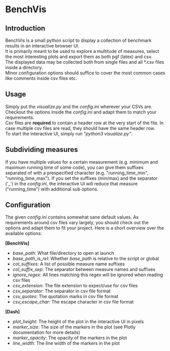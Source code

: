 # BenchVis

## Introduction
BenchVis is a small python script to display a collection of benchmark results in an interactive browser UI.  
It is primarily meant to be used to explore a multitude of measures, select the most interesting plots and export them as both pgf (latex) and csv.  
The displayed data may be collected both from single files and all *.csv files inside a directory.  
Minor configuration options should suffice to cover the most common cases like comments inside csv files etc.

## Usage
Simply put the *visualize.py* and the *config.ini* wherever your CSVs are. Checkout the options inside the *config.ini* and adapt them to match your requirements.  
Csv files are **required** to contain a header row at the very start of the file.
In case multiple csv files are read, they should have the same header row.  
To start the interactive UI, simply run *"python3 visualize.py"*.

## Subdividing measures
If you have multiple values for a certain measurement (e.g. minimum and maximum running time of some code), you can give them suffixes separated of with a prespecified character (e.g. "running_time_min", "running_time_max").
If you set the suffixes (min/max) and the separator ('_') in the *config.ini*, the interactive UI will reduce that measure ("running_time") with additional sub options.

## Configuration
The given *config.ini* contains somewhat sane default values.
As requirements around csv files vary largely, you should check out the options and adapt them to fit your project.
Here is a short overview over the available options:

**[BenchVis]**
- *base_path*: What file/directory to open at launch
- *base_path_is_rel*: Whether *base_path* is relative to the script or global
- *col_suffixes*: A list of possible measure name suffixes
- *col_suffix_sep*: The separator between measure names and suffixes
- *ignore_regex*: All lines matching this regex will be ignored when reading csv files
- *csv_extension*: The file extension to expect/use for csv files
- *csv_separator*: The separator in csv file format
- *csv_quotes*: The quotation marks in csv file format
- *csv_escape_char*: The escape character in csv file format

**[Dash]**
- *plot_height*: The height of the plot in the interactive UI in pixels
- *marker_size*: The size of the markers in the plot (see Plotly documentation for more details)
- *marker_opacity*: The opacity of the markers in the plot
- *line_width*: The line width of the markers in the plot